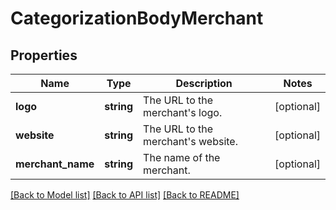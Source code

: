 # CategorizationBodyMerchant

## Properties
Name | Type | Description | Notes
------------ | ------------- | ------------- | -------------
**logo** | **string** | The URL to the merchant&#x27;s logo. | [optional] 
**website** | **string** | The URL to the merchant&#x27;s website. | [optional] 
**merchant_name** | **string** | The name of the merchant. | [optional] 

[[Back to Model list]](../../README.md#documentation-for-models) [[Back to API list]](../../README.md#documentation-for-api-endpoints) [[Back to README]](../../README.md)

